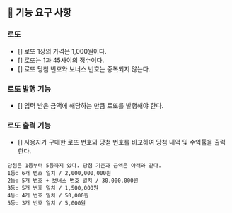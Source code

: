 ## 🎯 기능 요구 사항

### 로또

- [] 로또 1장의 가격은 1,000원이다.
- [] 로또는 1과 45사이의 정수이다.
- [] 로또 당첨 번호와 보너스 번호는 중복되지 않는다.

### 로또 발행 기능

- [] 입력 받은 금액에 해당하는 만큼 로또를 발행해야 한다.

### 로또 출력 기능

- [] 사용자가 구매한 로또 번호와 당첨 번호를 비교하여 당첨 내역 및 수익률을 출력한다.

```
당첨은 1등부터 5등까지 있다. 당첨 기준과 금액은 아래와 같다.
1등: 6개 번호 일치 / 2,000,000,000원
2등: 5개 번호 + 보너스 번호 일치 / 30,000,000원
3등: 5개 번호 일치 / 1,500,000원
4등: 4개 번호 일치 / 50,000원
5등: 3개 번호 일치 / 5,000원
```
